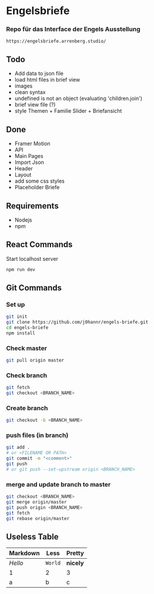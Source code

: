 # Engelsbriefe

### Repo für das Interface der Engels Ausstellung
`https://engelsbriefe.arrenberg.studio/`

## Todo

* Add data to json file
* load html files in brief view
* images
* clean syntax
* undefined is not an object (evaluating 'children.join')
* brief view file (?)
* style Themen + Familie Slider + Briefansicht

## Done

* Framer Motion
* API
* Main Pages
* Import Json
* Header
* Layout
* add some css styles
* Placeholder Briefe


## Requirements

* Nodejs
* npm

## React Commands
Start localhost server
```bash
npm run dev
```

## Git Commands

### Set up 
```bash
git init
git clone https://github.com/j0hannr/engels-briefe.git
cd engels-briefe
npm install
```
### Check master
```bash
git pull origin master
```
### Check branch
```bash
git fetch
git checkout <BRANCH_NAME>
```
### Create branch
```bash
git checkout -b <BRANCH_NAME>
```
### push files (in branch)
```bash
git add . 
# or <FILENAME OR PATH>
git commit -m "<comment>"
git push
# or git push --set-upstream origin <BRANCH_NAME> 
```

### merge and update branch to master
```bash
git checkout <BRANCH_NAME>
git merge origin/master
git push origin <BRANCH_NAME>
git fetch
git rebase origin/master
```

## Useless Table

Markdown | Less | Pretty
--- | --- | ---
*Hello* | `World` | **nicely**
1 | 2 | 3
a | b | c
